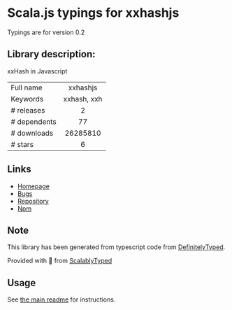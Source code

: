 
# Scala.js typings for xxhashjs

Typings are for version 0.2

## Library description:
xxHash in Javascript

|                    |                 |
| ------------------ | :-------------: |
| Full name          | xxhashjs |
| Keywords           | xxhash, xxh |
| # releases         | 2 |
| # dependents       | 77 |
| # downloads        | 26285810 |
| # stars            | 6 |

## Links
- [Homepage](https://github.com/pierrec/js-xxhash)
- [Bugs](https://github.com/pierrec/js-xxhash/issues)
- [Repository](https://github.com/pierrec/js-xxhash)
- [Npm](https://www.npmjs.com/package/xxhashjs)
    


## Note
This library has been generated from typescript code from [DefinitelyTyped](https://definitelytyped.org).

Provided with :purple_heart: from [ScalablyTyped](https://github.com/oyvindberg/ScalablyTyped)

## Usage
See [the main readme](../../readme.md) for instructions.


